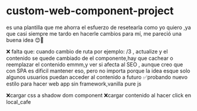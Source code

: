 # custom-web-component-project

es una plantilla que me ahorra el esfuerzo de resetearla como yo quiero ,ya que casi siempre me tardo en hacerle cambios para mí, me pareció una buena idea 😊🥳

<!-- TO-DO -->

❌ falta que: cuando cambio de ruta
por ejemplo: /3 , actualize y el contenido
se quede cambiado de el componente,hay que cachear
o reemplazar el contenido emmm,y ver si afecta al
SEO , aunque creo que con SPA es dificil mantener eso,
pero no importa porque la idea esque solo algunos usuarios
puedan acceder al contenido a futuro
✅probando nuevo estilo para hacer web app sin framework,vanilla pure js

❌cargar css a shadow dom component
❌cargar contenido al hacer click en local_cafe
